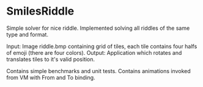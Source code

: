 # SmilesRiddle

Simple solver for nice riddle. Implemented solving all riddles of the same type and format.

Input: Image riddle.bmp containing grid of tiles, each tile contains four halfs of emoji (there are four colors).
Output: Application which rotates and translates tiles to it's valid position.

Contains simple benchmarks and unit tests. Contains animations invoked from VM with From and To binding.
